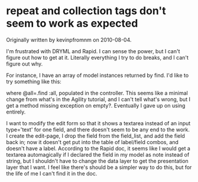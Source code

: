 # repeat and collection tags don't seem to work as expected

Originally written by kevinpfromnm on 2010-08-04.

I'm frustrated with DRYML and Rapid.
I can sense the power, but I can't figure out how to get at it.
Literally everything I try to do breaks, and I can't figure out why.

For instance, I have an array of model instances returned by find.
I'd like to try something like this:
<repeat with="&@all">
      <collection/>
</repeat>

where @all=<Model>.find :all, populated in the controller. This seems
like a minimal change from what's in the Agility tutorial, and I can't
tell what's wrong, but I get a method missing exception on empty?.
Eventually I gave up on using <collection> entirely.

I want to modify the edit form so that it shows a textarea instead of
an input type='text' for one field, and there doesn't seem to be any
end to the work.  I create the edit-page, I drop the field from the
field_list, and add the field back in; now it doesn't get put into the
table of label/field combos, and doesn't have a label.
According to the Rapid doc, it seems like I would get a textarea
automagically if I declared the field in my model as note instead of
string, but I shouldn't have to change the data layer to get the
presentation layer that I want.  I feel like there's should be a
simpler way to do this, but for the life of me I can't find it in the
doc. 